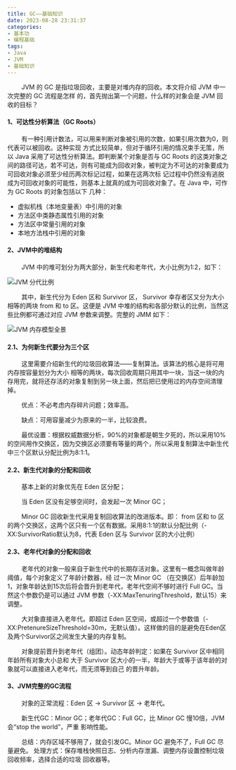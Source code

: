 ```yaml
---
title: GC——基础知识
date: 2023-08-28 23:31:37
categories: 
- 基本功
- 编程基础
tags:
- Java
- JVM
- 基础知识
---
```


&ensp;&ensp;&ensp;&ensp; JVM 的 GC 是指垃圾回收，主要是对堆内存的回收。本文将介绍 JVM 中一次完整的 GC 流程是怎样
的，首先抛出第一个问题，什么样的对象会是 JVM 回收的目标？

#### __1、可达性分析算法（GC Roots）__

&ensp;&ensp;&ensp;&ensp; 有一种引用计数法，可以用来判断对象被引用的次数，如果引用次数为0，则代表可以被回收。这种实现
方式比较简单，但对于循环引用的情况束手无策，所以 Java 采用了可达性分析算法。即判断某个对象是否与 GC Roots 的这类对象之
间的路径可达，若不可达，则有可能成为回收对象，被判定为不可达的对象要成为可回收对象必须至少经历两次标记过程，如果在这两次标
记过程中仍然没有逃脱成为可回收对象的可能性，则基本上就真的成为可回收对象了。在 Java 中，可作为 GC Roots 的对象包括以下
几种：
* 虚拟机栈（本地变量表）中引用的对象
* 方法区中类静态属性引用的对象
* 方法区中常量引用的对象
* 本地方法栈中引用的对象

#### __2、JVM中的堆结构__

&ensp;&ensp;&ensp;&ensp; JVM 中的堆可划分为两大部分，新生代和老年代，大小比例为1:2，如下：

![JVM 分代比例](/pic/基本功/编程基础/GC—基础知识/堆区的划分比例.png)

&ensp;&ensp;&ensp;&ensp; 其中，新生代分为 Eden 区和 Survivor 区， Survivor 幸存者区又分为大小相等的两块 from 和 to
区。这便是 JVM 中堆的结构和各部分默认的比例，当然这些比例都可通过对应 JVM 参数来调整。完整的 JMM 如下：

![JVM 内存模型全景](/pic/基本功/编程基础/GC—基础知识/JVM整体架构图.png)

#### __2.1、为何新生代要分为三个区__

&ensp;&ensp;&ensp;&ensp; 这里需要介绍新生代的垃圾回收算法——复制算法。该算法的核心是将可用内存按容量划分为大小
相等的两块，每次回收周期只用其中一块，当这一块的内存用完，就将还存活的对象复制到另一块上面，然后把已使用过的内存空间清理掉。

&ensp;&ensp;&ensp;&ensp; 优点：不必考虑内存碎片问题；效率高。

&ensp;&ensp;&ensp;&ensp; 缺点：可用容量减少为原来的一半，比较浪费。

&ensp;&ensp;&ensp;&ensp; 最优设置：根据权威数据分析，90%的对象都是朝生夕死的，所以采用10%的空间用作交换区，因为交换区必须要有等量的两个，所以采用复制算法中新生代中三个区默认分配比例为8:1:1。

#### __2.2、新生代对象的分配和回收__

&ensp;&ensp;&ensp;&ensp; 基本上新的对象优先在 Eden 区分配；

&ensp;&ensp;&ensp;&ensp; 当 Eden 区没有足够空间时，会发起一次 Minor GC；

&ensp;&ensp;&ensp;&ensp; Minor GC 回收新生代采用复制回收算法的改进版本。即：
from 区和 to 区的两个交换区，这两个区只有一个区有数据。采用8:1:1的默认分配比例（-XX:SurvivorRatio默认为8，代表 Eden 区与 Survivor 区的大小比例）

#### __2.3、老年代对象的分配和回收__

&ensp;&ensp;&ensp;&ensp; 老年代的对象一般来自于新生代中的长期存活对象。这里有一概念叫做年龄阈值，每个对象定义了年龄计数器，经
过一次 Minor GC （在交换区）后年龄加1，对象年龄达到15次后将会晋升到老年代，老年代空间不够时进行 Full GC。当然这个参数仍是可以通过 JVM 参数（-XX:MaxTenuringThreshold，默认15）来调整。

&ensp;&ensp;&ensp;&ensp; 大对象直接进入老年代。即超过 Eden 区空间，或超过一个参数值（-
XX:PretenureSizeThreshold=30m，无默认值）。这样做的目的是避免在Eden区及两个Survivor区之间发生大量的内存复制。

&ensp;&ensp;&ensp;&ensp; 对象提前晋升到老年代（组团）。动态年龄判定：如果在 Survivor 区中相同年龄所有对象大小总和
大于 Survivor 区大小的一半，年龄大于或等于该年龄的对象就可以直接进入老年代，而无须等到自己
的晋升年龄。

#### __3、JVM完整的GC流程__

&ensp;&ensp;&ensp;&ensp; 对象的正常流程：Eden 区 -> Survivor 区 -> 老年代。

&ensp;&ensp;&ensp;&ensp; 新生代GC：Minor GC；老年代GC：Full GC，比 Minor GC 慢10倍，JVM 会“stop the world”，严重
影响性能。

&ensp;&ensp;&ensp;&ensp; 总结：内存区域不够用了，就会引发GC。Minor GC 避免不了，Full GC 尽量避免。
处理方式：保存堆栈快照日志、分析内存泄漏、调整内存设置控制垃圾回收频率，选择合适的垃圾
回收器等。